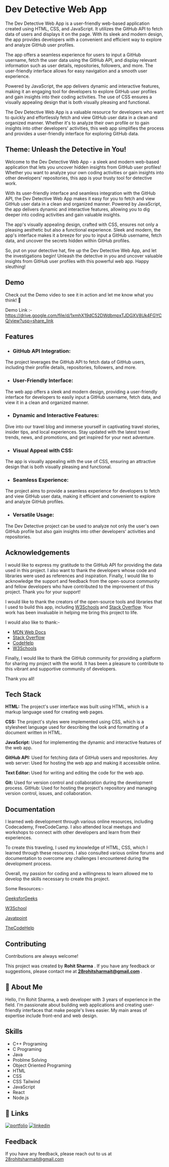 
# Dev Detective Web App
The Dev Detective Web App is a user-friendly web-based application created using HTML, CSS, and JavaScript. It utilizes the GitHub API to fetch data of users and displays it on the page. With its sleek and modern design, the app provides developers with a convenient and efficient way to explore and analyze GitHub user profiles.

The app offers a seamless experience for users to input a GitHub username, fetch the user data using the GitHub API, and display relevant information such as user details, repositories, followers, and more. The user-friendly interface allows for easy navigation and a smooth user experience.

Powered by JavaScript, the app delivers dynamic and interactive features, making it an engaging tool for developers to explore GitHub user profiles and gain insights into their coding activities. The use of CSS ensures a visually appealing design that is both visually pleasing and functional.

The Dev Detective Web App is a valuable resource for developers who want to quickly and effortlessly fetch and view GitHub user data in a clean and organized manner. Whether it's to analyze their own profile or to gain insights into other developers' activities, this web app simplifies the process and provides a user-friendly interface for exploring GitHub data.






## Theme: Unleash the Detective in You!

Welcome to the Dev Detective Web App - a sleek and modern web-based application that lets you uncover hidden insights from GitHub user profiles! Whether you want to analyze your own coding activities or gain insights into other developers' repositories, this app is your trusty tool for detective work.

With its user-friendly interface and seamless integration with the GitHub API, the Dev Detective Web App makes it easy for you to fetch and view GitHub user data in a clean and organized manner. Powered by JavaScript, the app delivers dynamic and interactive features, allowing you to dig deeper into coding activities and gain valuable insights.

The app's visually appealing design, crafted with CSS, ensures not only a pleasing aesthetic but also a functional experience. Sleek and modern, the app's interface makes it a breeze for you to input a GitHub username, fetch data, and uncover the secrets hidden within GitHub profiles.

So, put on your detective hat, fire up the Dev Detective Web App, and let the investigations begin! Unleash the detective in you and uncover valuable insights from GitHub user profiles with this powerful web app. Happy sleuthing!
## Demo

Check out the Demo video to see it in action and let me know what you think! 🤔

Demo Link :- https://drive.google.com/file/d/1xmhX19dC52DWdbmpxTJDGXV8Uk4FGYCQ/view?usp=share_link
## Features

- ### GitHub API Integration:
The project leverages the GitHub API to fetch data of GitHub users, including their profile details, repositories, followers, and more.

- ### User-Friendly Interface: 
The web app offers a sleek and modern design, providing a user-friendly interface for developers to easily input a GitHub username, fetch data, and view it in a clean and organized manner.

- ### Dynamic and Interactive Features: 
Dive into our travel blog and immerse yourself in captivating travel stories, insider tips, and local experiences. Stay updated with the latest travel trends, news, and promotions, and get inspired for your next adventure.

- ### Visual Appeal with CSS: 
The app is visually appealing with the use of CSS, ensuring an attractive design that is both visually pleasing and functional.
 
- ### Seamless Experience:
The project aims to provide a seamless experience for developers to fetch and view GitHub user data, making it efficient and convenient to explore and analyze GitHub profiles.

- ### Versatile Usage:
The Dev Detective project can be used to analyze not only the user's own GitHub profile but also gain insights into other developers' activities and repositories.

## Acknowledgements

I would like to express my gratitude to the GitHub API for providing the data used in this project. I also want to thank the developers whose code and libraries were used as references and inspiration. Finally, I would like to acknowledge the support and feedback from the open-source community and fellow developers who have contributed to the improvement of this project. Thank you for your support!

I would like to thank the creators of the open-source tools and libraries that I used to build this app, including [W3Schools](https://www.w3schools.com/whatis/) and [Stack Overflow](https://stackoverflow.com/documentation). Your work has been invaluable in helping me bring this project to life.

I would also like to thank:- 
 - [MDN Web Docs](https://developer.mozilla.org/en-US/)
 - [Stack Overflow](https://stackoverflow.com/documentation)
- [CodeHelp](https://www.thecodehelp.in/)
- [W3Schools](https://www.w3schools.com/whatis/)

Finally, I would like to thank the GitHub community for providing a platform for sharing my project with the world. It has been a pleasure to contribute to this vibrant and supportive community of developers.

Thank you all!
## Tech Stack

**HTML:** The project's user interface was built using HTML, which is a markup language used for creating web pages.

**CSS:**  The project's styles were implemented using CSS, which is a stylesheet language used for describing the look and formatting of a document written in HTML.

**JavaScript:** Used for implementing the dynamic and interactive features of the web app.

**GitHub API:** Used for fetching data of GitHub users and repositories.
Any web server: Used for hosting the web app and making it accessible online.

**Text Editor:** Used for writing and editing the code for the web app.

**Git:** Used for version control and collaboration during the development process.
GitHub: Used for hosting the project's repository and managing version control, issues, and collaboration.

## Documentation

I learned web development through various online resources, including Codecademy, FreeCodeCamp. I also attended local meetups and workshops to connect with other developers and learn from their experiences.

To create this traveling, I used my knowledge of HTML, CSS, which I learned through these resources. I also consulted various online forums and documentation to overcome any challenges I encountered during the development process.

Overall, my passion for coding and a willingness to learn allowed me to develop the skills necessary to create this project.

Some Resources:- 

[GeeksforGeeks](https://www.geeksforgeeks.org/generating-strong-password-using-python/)

[W3School](https://www.w3schools.com/whatis/)

[Javatpoint](https://www.javatpoint.com/what-is-a-webpage)

[TheCodeHelp](https://www.thecodehelp.in/)



## Contributing

Contributions are always welcome!

This project was created by **Rohit Sharma** . If you have any feedback or suggestions, please contact me at **28rohitsharmait@gmail.com** .


## 🚀 About Me
Hello, I'm Rohit Sharma, a web developer with 3 years of experience in the field. I'm passionate about building web applications and creating user-friendly interfaces that make people's lives easier. My main areas of expertise include front-end and web design.

## Skills
- C++ Programing
- C Programing
- Java
- Problme Solving
- Object Oriented Programing
- HTML
- CSS
- CSS Tailwind
- JavaScript
- React
- Node.js

## 🔗 Links
[![portfolio](https://img.shields.io/badge/my_portfolio-000?style=for-the-badge&logo=ko-fi&logoColor=white)](https://mgwaaxiynjbsesiu3byn2a.on.drv.tw/Rohit's_Portfolio/)
[![linkedin](https://img.shields.io/badge/linkedin-0A66C2?style=for-the-badge&logo=linkedin&logoColor=white)](https://www.linkedin.com/in/rohitsharma2003/)

## Feedback

If you have any feedback, please reach out to us at 28rohitsharmait@gmail.com




